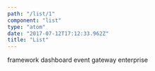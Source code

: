 ```yaml
---
path: "/list/1"
component: "list"
type: "atom"
date: "2017-07-12T17:12:33.962Z"
title: "List"
---
```

<Flex flexDirection="column">
  <Box>framework</Box>
  <Box>dashboard</Box>
  <Box>event gateway</Box>
  <Box>enterprise</Box>
</Flex>